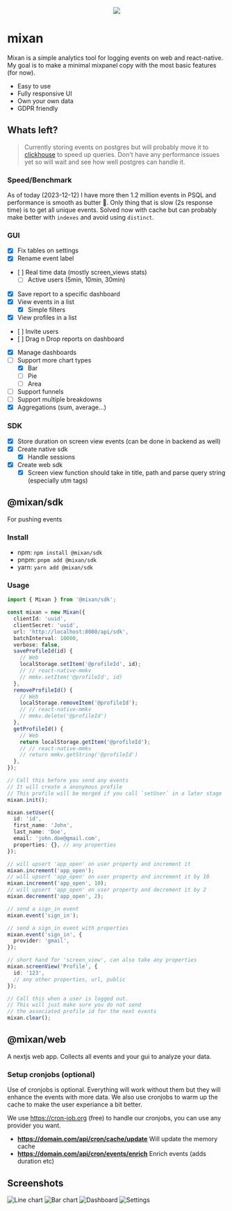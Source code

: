 <p align="center">
  <img src="images/mixan.svg">
</p>

# mixan

Mixan is a simple analytics tool for logging events on web and react-native. My goal is to make a minimal mixpanel copy with the most basic features (for now).

- Easy to use
- Fully responsive UI
- Own your own data
- GDPR friendly

## Whats left?

> Currently storing events on postgres but will probably move it to [clickhouse](https://clickhouse.com/) to speed up queries. Don't have any performance issues yet so will wait and see how well postgres can handle it.

### Speed/Benchmark

As of today (2023-12-12) I have more then 1.2 million events in PSQL and performance is smooth as butter 🧈. Only thing that is slow (2s response time) is to get all unique events. Solved now with cache but can probably make better with `indexes` and avoid using `distinct`.

### GUI

- [x] Fix tables on settings
- [x] Rename event label
- [ ] Real time data (mostly screen_views stats)
  - [ ] Active users (5min, 10min, 30min)
- [x] Save report to a specific dashboard
- [x] View events in a list
  - [x] Simple filters
- [x] View profiles in a list
- [ ] Invite users
- [ ] Drag n Drop reports on dashboard
- [x] Manage dashboards
- [ ] Support more chart types
  - [x] Bar
  - [ ] Pie
  - [ ] Area
- [ ] Support funnels
- [ ] Support multiple breakdowns
- [x] Aggregations (sum, average...)

### SDK

- [x] Store duration on screen view events (can be done in backend as well)
- [x] Create native sdk
  - [x] Handle sessions
- [x] Create web sdk
  - [x] Screen view function should take in title, path and parse query string (especially utm tags)

## @mixan/sdk

For pushing events

### Install

- npm: `npm install @mixan/sdk`
- pnpm: `pnpm add @mixan/sdk`
- yarn: `yarn add @mixan/sdk`

### Usage

```ts
import { Mixan } from '@mixan/sdk';

const mixan = new Mixan({
  clientId: 'uuid',
  clientSecret: 'uuid',
  url: 'http://localhost:8080/api/sdk',
  batchInterval: 10000,
  verbose: false,
  saveProfileId(id) {
    // Web
    localStorage.setItem('@profileId', id);
    // // react-native-mmkv
    // mmkv.setItem('@profileId', id)
  },
  removeProfileId() {
    // Web
    localStorage.removeItem('@profileId');
    // // react-native-mmkv
    // mmkv.delete('@profileId')
  },
  getProfileId() {
    // Web
    return localStorage.getItem('@profileId');
    // // react-native-mmkv
    // return mmkv.getString('@profileId')
  },
});

// Call this before you send any events
// It will create a anonymous profile
// This profile will be merged if you call `setUser` in a later stage
mixan.init();

mixan.setUser({
  id: 'id',
  first_name: 'John',
  last_name: 'Doe',
  email: 'john.doe@gmail.com',
  properties: {}, // any properties
});

// will upsert 'app_open' on user property and increment it
mixan.increment('app_open');
// will upsert 'app_open' on user property and increment it by 10
mixan.increment('app_open', 10);
// will upsert 'app_open' on user property and decrement it by 2
mixan.decrement('app_open', 2);

// send a sign_in event
mixan.event('sign_in');

// send a sign_in event with properties
mixan.event('sign_in', {
  provider: 'gmail',
});

// short hand for 'screen_view', can also take any properties
mixan.screenView('Profile', {
  id: '123',
  // any other properties, url, public
});

// Call this when a user is logged out.
// This will just make sure you do not send
// the associated profile id for the next events
mixan.clear();
```

## @mixan/web

A nextjs web app. Collects all events and your gui to analyze your data.

### Setup cronjobs (optional)

Use of cronjobs is optional. Everything will work without them but they will enhance the events with more data. We also use cronjobs to warm up the cache to make the user experiance a bit better.

We use https://cron-job.org (free) to handle our cronjobs, you can use any provider you want.

- **https://domain.com/api/cron/cache/update** Will update the memory cache
- **https://domain.com/api/cron/events/enrich** Enrich events (adds duration etc)

## Screenshots

![Line chart](images/line.png)
![Bar chart](images/bar.png)
![Dashboard](images/dashboard.png)
![Settings](images/settings.png)
